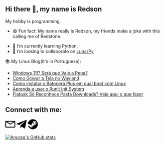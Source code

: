 Hi there 👋, my name is Redson
---

My hobby is programming.

- 😄 Fun fact: My name really is Redson, my friends make a joke with this calling me of Redstone.
<!-- - ⚡ Skills: ![Html](images/HTML5-Logo-32.png) ![CSS](images/CSS-3-32.png) ![Python](images/python.png) [![GoHugo](images/gohugo.io.png)](gohugo.io/)![Lua](images/lua.png). -->
- 🌱 I’m currently learning Python.
- 👯 I’m looking to collaborate on [LunarPy](https://github.com/LunarPyOrg)

 📚 My Linux Blog(it's in Portuguese):
<!-- FEED:START -->
- [Windows 11!? Será que Vale a Pena?](https://opentechlife.tk/posts/windows-11-vale-a-pena/)
- [Como Gravar a Tela no Wayland](https://opentechlife.tk/posts/como-gravar-a-tela-no-wayland/)
- [Como instalar o Batocera Plus em dual boot com Linux](https://opentechlife.tk/posts/como-instalar-o-batocera-plus-em-dual-boot-com-linux/)
- [Aprenda a usar o Runit Init System](https://opentechlife.tk/posts/como-usar-runit/)
- [Flatpak Só Reconhece Pasta Downloads? Veja aqui o que fazer](https://opentechlife.tk/posts/flatpak-so-reconhece-downloads/)
<!-- FEED:END -->


Connect with me:
---
[<img src="images/envelope.svg" width="32">](mailto:redsonbr81@protonmail.com)  [<img src="images/telegram-original.svg" width="32">](https://t.me/RedsonBr) [<img src="images/steam.svg" width="32">](https://steamcommunity.com/id/RedsonBr)

[![Anurag's GitHub stats](https://github-readme-stats.vercel.app/api?username=RedsonBr140&show_icons=true&hide_border=true)]()
